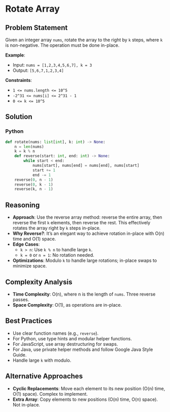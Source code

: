 # Rotate Array

## Problem Statement
Given an integer array `nums`, rotate the array to the right by `k` steps, where `k` is non-negative. The operation must be done in-place.

**Example**:
- Input: `nums = [1,2,3,4,5,6,7], k = 3`
- Output: `[5,6,7,1,2,3,4]`

**Constraints**:
- `1 <= nums.length <= 10^5`
- `-2^31 <= nums[i] <= 2^31 - 1`
- `0 <= k <= 10^5`

## Solution

### Python
```python
def rotate(nums: list[int], k: int) -> None:
    n = len(nums)
    k = k % n
    def reverse(start: int, end: int) -> None:
        while start < end:
            nums[start], nums[end] = nums[end], nums[start]
            start += 1
            end -= 1
    reverse(0, n - 1)
    reverse(0, k - 1)
    reverse(k, n - 1)
```

## Reasoning
- **Approach**: Use the reverse array method: reverse the entire array, then reverse the first `k` elements, then reverse the rest. This effectively rotates the array right by `k` steps in-place.
- **Why Reverse?**: It’s an elegant way to achieve rotation in-place with O(n) time and O(1) space.
- **Edge Cases**:
  - `k > n`: Use `k % n` to handle large `k`.
  - `k = 0` or `n = 1`: No rotation needed.
- **Optimizations**: Modulo `k` to handle large rotations; in-place swaps to minimize space.

## Complexity Analysis
- **Time Complexity**: O(n), where n is the length of `nums`. Three reverse passes.
- **Space Complexity**: O(1), as operations are in-place.

## Best Practices
- Use clear function names (e.g., `reverse`).
- For Python, use type hints and modular helper functions.
- For JavaScript, use array destructuring for swaps.
- For Java, use private helper methods and follow Google Java Style Guide.
- Handle large `k` with modulo.

## Alternative Approaches
- **Cyclic Replacements**: Move each element to its new position (O(n) time, O(1) space). Complex to implement.
- **Extra Array**: Copy elements to new positions (O(n) time, O(n) space). Not in-place.